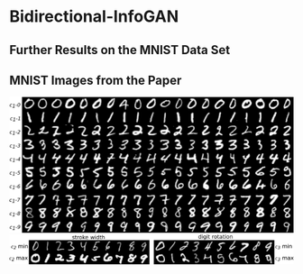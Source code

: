# Bidirectional-InfoGAN

## Further Results on the MNIST Data Set

## MNIST Images from the Paper

![](./imgs/imgs_paper/mnist/mnist_disc.png)
![](./imgs/imgs_paper/mnist/mnist_cont.png)
